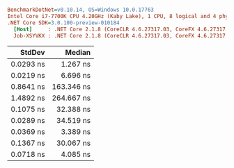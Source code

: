 ``` ini

BenchmarkDotNet=v0.10.14, OS=Windows 10.0.17763
Intel Core i7-7700K CPU 4.20GHz (Kaby Lake), 1 CPU, 8 logical and 4 physical cores
.NET Core SDK=3.0.100-preview-010184
  [Host]     : .NET Core 2.1.8 (CoreCLR 4.6.27317.03, CoreFX 4.6.27317.03), 64bit RyuJIT
  Job-XSYVKX : .NET Core 2.1.8 (CoreCLR 4.6.27317.03, CoreFX 4.6.27317.03), 64bit RyuJIT


```
|    StdDev |     Median |
|----------:|-----------:|
| 0.0293 ns |   1.267 ns |
| 0.0219 ns |   6.696 ns |
| 0.8641 ns | 163.346 ns |
| 1.4892 ns | 264.667 ns |
| 0.1075 ns |  32.388 ns |
| 0.0289 ns |  34.519 ns |
| 0.0369 ns |   3.389 ns |
| 0.1367 ns |  30.067 ns |
| 0.0718 ns |   4.085 ns |
